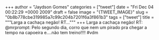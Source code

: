 
+++
author = "Jaydson Gomes"
categories = ["tweet"]
date = "Fri Dec 04 00:22:29 +0000 2009"
draft = false
image = "{TWEET_IMAGE}"
slug = "0b8b778cbe319985a7c99c204b7201f6a3f861b3"
tags = ["tweet"]
title = """Larga a cachaça negão! RT..."""
+++
Larga a cachaça negão! RT: @mrprompt: Pelo segundo dia, corro que nem um pirado pra chegar a tempo na capoeira e....não tem treino!!!! #vdm
